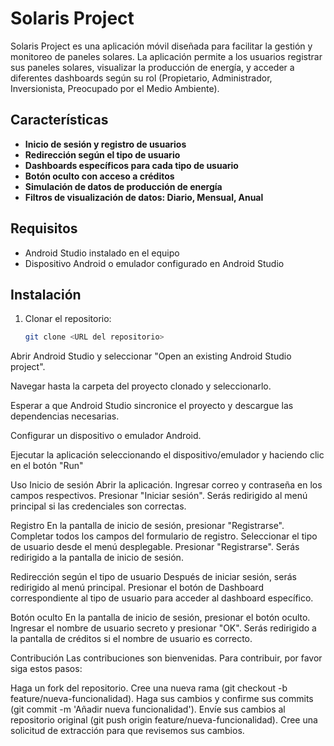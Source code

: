 # Solaris Project

Solaris Project es una aplicación móvil diseñada para facilitar la gestión y monitoreo de paneles solares. La aplicación permite a los usuarios registrar sus paneles solares, visualizar la producción de energía, y acceder a diferentes dashboards según su rol (Propietario, Administrador, Inversionista, Preocupado por el Medio Ambiente).

## Características

- **Inicio de sesión y registro de usuarios**
- **Redirección según el tipo de usuario**
- **Dashboards específicos para cada tipo de usuario**
- **Botón oculto con acceso a créditos**
- **Simulación de datos de producción de energía**
- **Filtros de visualización de datos: Diario, Mensual, Anual**

## Requisitos

- Android Studio instalado en el equipo
- Dispositivo Android o emulador configurado en Android Studio

## Instalación

1. Clonar el repositorio:
   ```sh
   git clone <URL del repositorio>
Abrir Android Studio y seleccionar "Open an existing Android Studio project".

Navegar hasta la carpeta del proyecto clonado y seleccionarlo.

Esperar a que Android Studio sincronice el proyecto y descargue las dependencias necesarias.

Configurar un dispositivo o emulador Android.

Ejecutar la aplicación seleccionando el dispositivo/emulador y haciendo clic en el botón "Run"


Uso
Inicio de sesión
Abrir la aplicación.
Ingresar correo y contraseña en los campos respectivos.
Presionar "Iniciar sesión".
Serás redirigido al menú principal si las credenciales son correctas.


Registro
En la pantalla de inicio de sesión, presionar "Registrarse".
Completar todos los campos del formulario de registro.
Seleccionar el tipo de usuario desde el menú desplegable.
Presionar "Registrarse".
Serás redirigido a la pantalla de inicio de sesión.


Redirección según el tipo de usuario
Después de iniciar sesión, serás redirigido al menú principal.
Presionar el botón de Dashboard correspondiente al tipo de usuario para acceder al dashboard específico.


Botón oculto
En la pantalla de inicio de sesión, presionar el botón oculto.
Ingresar el nombre de usuario secreto y presionar "OK".
Serás redirigido a la pantalla de créditos si el nombre de usuario es correcto.


Contribución
Las contribuciones son bienvenidas. Para contribuir, por favor siga estos pasos:

Haga un fork del repositorio.
Cree una nueva rama (git checkout -b feature/nueva-funcionalidad).
Haga sus cambios y confirme sus commits (git commit -m 'Añadir nueva funcionalidad').
Envíe sus cambios al repositorio original (git push origin feature/nueva-funcionalidad).
Cree una solicitud de extracción para que revisemos sus cambios.




